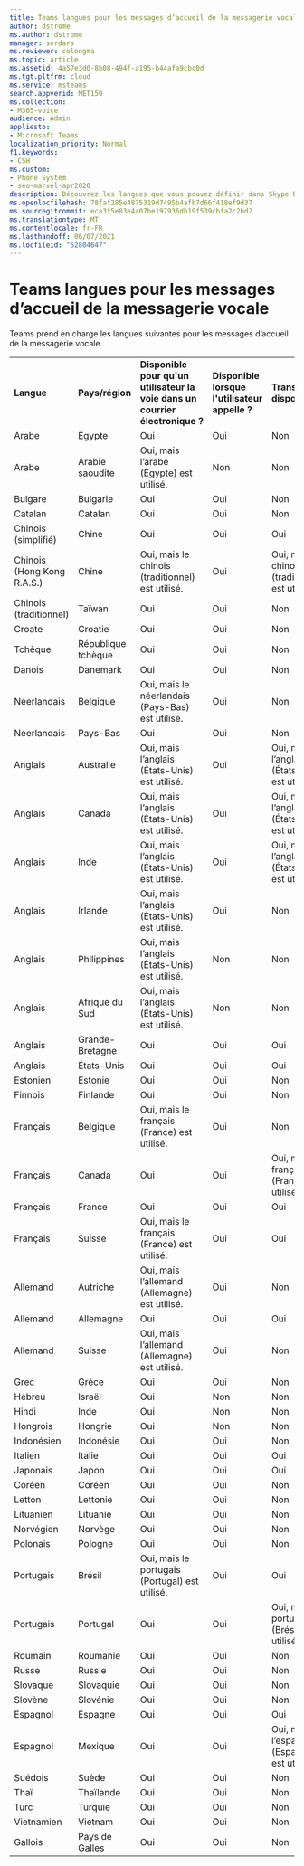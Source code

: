 ```yaml
---
title: Teams langues pour les messages d’accueil de la messagerie vocale
author: dstrome
ms.author: dstrome
manager: serdars
ms.reviewer: colongma
ms.topic: article
ms.assetid: 4a57e3d0-8b08-494f-a195-b44afa9cbc0d
ms.tgt.pltfrm: cloud
ms.service: msteams
search.appverid: MET150
ms.collection:
- M365-voice
audience: Admin
appliesto:
- Microsoft Teams
localization_priority: Normal
f1.keywords:
- CSH
ms.custom:
- Phone System
- seo-marvel-apr2020
description: Découvrez les langues que vous pouvez définir dans Skype Entreprise pour les messages système et les messages d’accueil de la messagerie vocale par défaut.
ms.openlocfilehash: 78faf285e4875319d7495b4afb7d66f418ef9d37
ms.sourcegitcommit: eca3f5e83e4a07be197936db19f539cbfa2c2bd2
ms.translationtype: MT
ms.contentlocale: fr-FR
ms.lasthandoff: 06/07/2021
ms.locfileid: "52804647"
---
```

# <a name="teams-languages-for-voicemail-greetings-and-messages"></a>Teams langues pour les messages d’accueil de la messagerie vocale

Teams prend en charge les langues suivantes pour les messages d’accueil de la messagerie vocale.
  
||||||
|:-------------|:------------------|:--------------------------------------------|:-------------------------------------|:-----------------------------|
|**Langue**  |**Pays/région** |**Disponible pour qu'un utilisateur la voie dans un courrier électronique ?** |**Disponible lorsque l'utilisateur appelle ?** |**Transcription disponible ?**  |
|Arabe        |Égypte              |Oui                                          |Oui                                   |Non  |
|Arabe        |Arabie saoudite       |Oui, mais l’arabe (Égypte) est utilisé.             |Non                                    |Non  |
|Bulgare     |Bulgarie           |Oui                                          |Oui                                   |Non  |
|Catalan       |Catalan            |Oui                                          |Oui                                   |Non  |
|Chinois (simplifié)   |Chine     |Oui                                          |Oui                                   |Oui |
|Chinois (Hong Kong R.A.S.)    |Chine     |Oui, mais le chinois (traditionnel) est utilisé.      |Oui                                   |Oui, mais le chinois (traditionnel) est utilisé. |
|Chinois (traditionnel)  |Taïwan    |Oui                                          |Oui                                   |Non  |
|Croate      |Croatie            |Oui                                          |Oui                                   |Non  |
|Tchèque         |République tchèque     |Oui                                          |Oui                                   |Non  |
|Danois        |Danemark            |Oui                                          |Oui                                   |Non  |
|Néerlandais         |Belgique            |Oui, mais le néerlandais (Pays-Bas) est utilisé.        |Oui                                   |Non  |
|Néerlandais         |Pays-Bas        |Oui                                          |Oui                                   |Non  |
|Anglais       |Australie          |Oui, mais l’anglais (États-Unis) est utilisé.    |Oui                                   |Oui, mais l’anglais (États-Unis) est utilisé. |
|Anglais       |Canada             |Oui, mais l’anglais (États-Unis) est utilisé.    |Oui                                   |Oui, mais l’anglais (États-Unis) est utilisé. |
|Anglais       |Inde              |Oui, mais l’anglais (États-Unis) est utilisé.    |Oui                                   |Oui, mais l’anglais (États-Unis) est utilisé. |
|Anglais       |Irlande            |Oui, mais l’anglais (États-Unis) est utilisé.    |Oui                                   |Non  |
|Anglais       |Philippines        |Oui, mais l’anglais (États-Unis) est utilisé.    |Non                                    |Non  |
|Anglais       |Afrique du Sud       |Oui, mais l’anglais (États-Unis) est utilisé.    |Non                                    |Non  |
|Anglais       |Grande-Bretagne      |Oui                                          |Oui                                   |Oui |
|Anglais       |États-Unis      |Oui                                          |Oui                                   |Oui |
|Estonien      |Estonie            |Oui                                          |Oui                                   |Non  |
|Finnois       |Finlande            |Oui                                          |Oui                                   |Non  |
|Français        |Belgique            |Oui, mais le français (France) est utilisé.            |Oui                                   |Non  |
|Français        |Canada             |Oui                                          |Oui                                   |Oui, mais le français (France) est utilisé.   |
|Français        |France             |Oui                                          |Oui                                   |Oui |
|Français        |Suisse        |Oui, mais le français (France) est utilisé.            |Oui                                   |Oui |
|Allemand        |Autriche            |Oui, mais l’allemand (Allemagne) est utilisé.           |Oui                                   |Non  |
|Allemand        |Allemagne            |Oui                                          |Oui                                   |Oui |
|Allemand        |Suisse        |Oui, mais l’allemand (Allemagne) est utilisé.           |Oui                                   |Non  |
|Grec         |Grèce             |Oui                                          |Oui                                   |Non  |
|Hébreu        |Israël             |Oui                                          |Non                                    |Non  |
|Hindi         |Inde              |Oui                                          |Non                                    |Non  |
|Hongrois     |Hongrie            |Oui                                          |Non                                    |Non  |
|Indonésien    |Indonésie          |Oui                                          |Oui                                   |Non  |
|Italien       |Italie              |Oui                                          |Oui                                   |Oui |
|Japonais      |Japon              |Oui                                          |Oui                                   |Oui |
|Coréen        |Coréen             |Oui                                          |Oui                                   |Non  |
|Letton       |Lettonie             |Oui                                          |Oui                                   |Non  |
|Lituanien    |Lituanie          |Oui                                          |Oui                                   |Non  |
|Norvégien   |Norvège      |Oui                                          |Oui                                   |Non  |
|Polonais        |Pologne             |Oui                                          |Oui                                   |Non  |
|Portugais    |Brésil             |Oui, mais le portugais (Portugal) est utilisé.      |Oui                                   |Oui |
|Portugais    |Portugal           |Oui                                          |Oui                                   |Oui, mais le portugais (Brésil) est utilisé.  |
|Roumain      |Roumanie            |Oui                                          |Oui                                   |Non  |
|Russe       |Russie             |Oui                                          |Oui                                   |Non  |
|Slovaque        |Slovaquie           |Oui                                          |Oui                                   |Non  |
|Slovène     |Slovénie           |Oui                                          |Oui                                   |Non  |
|Espagnol       |Espagne              |Oui                                          |Oui                                   |Oui |
|Espagnol       |Mexique             |Oui                                          |Oui                                   |Oui, mais l’espagnol (Espagne) est utilisé.   |
|Suédois       |Suède             |Oui                                          |Oui                                   |Non  |
|Thaï          |Thaïlande           |Oui                                          |Oui                                   |Non  |
|Turc       |Turquie             |Oui                                          |Oui                                   |Non  |
|Vietnamien    |Vietnam            |Oui                                          |Oui                                   |Non  |
|Gallois         |Pays de Galles              |Oui                                          |Oui                                   |Non  |

 
